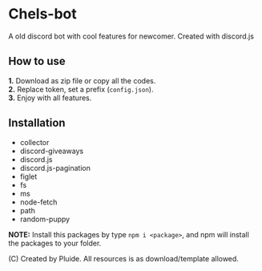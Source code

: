 # Chels-bot
A old discord bot with cool features for newcomer. Created with discord.js
## How to use
**1.** Download as zip file or copy all the codes.<br>
**2.** Replace token, set a prefix (`config.json`).<br>
**3.** Enjoy with all features.
## Installation
- collector
- discord-giveaways<br>
- discord.js<br>
- discord.js-pagination<br>
- figlet<br>
- fs<br>
- ms<br>
- node-fetch<br>
- path<br>
- random-puppy

**NOTE:** Install this packages by type `npm i <package>`, and npm will install the packages to your folder.

(C) Created by Pluide. All resources is as download/template allowed.
